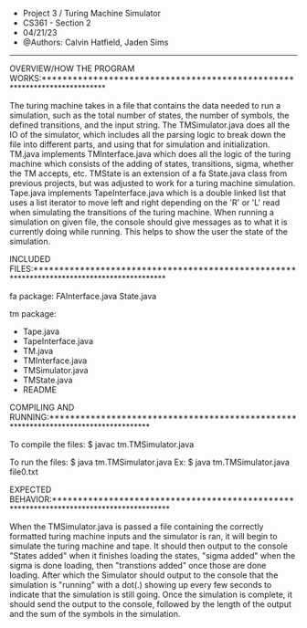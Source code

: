 * Project 3 / Turing Machine Simulator	
* CS361 - Section 2
* 04/21/23
* @Authors: Calvin Hatfield, Jaden Sims
**************************************************


OVERVIEW/HOW THE PROGRAM WORKS:*************************************************************************

The turing machine takes in a file that contains the data needed to run a simulation, such as the total 
number of states, the number of symbols, the defined transitions, and the input string. The TMSimulator.java 
does all the IO of the simulator, which includes all the parsing logic to break down the file into different 
parts, and using that for simulation and initialization. TM.java implements TMInterface.java which does all the logic
of the turing machine which consists of the adding of states, transitions, sigma, whether the TM accepts, etc.
TMState is an extension of a fa State.java class from previous projects, but was adjusted to work for a turing 
machine simulation. Tape.java implements TapeInterface.java which is a double linked list that uses
a list iterator to move left and right depending on the 'R' or 'L' read when simulating the transitions of the 
turing machine. When running a simulation on given file, the console should give messages as to what it is 
currently doing while running. This helps to show the user the state of the simulation.

INCLUDED FILES:******************************************************************************************


fa package:
FAInterface.java
State.java

tm package:
* Tape.java
* TapeInterface.java
* TM.java
* TMInterface.java
* TMSimulator.java
* TMState.java
* README


COMPILING AND RUNNING:***********************************************************************************


 To compile the files:
 $ javac tm.TMSimulator.java
 
 To run the files:
 $ java tm.TMSimulator.java <filename>
Ex: $ java tm.TMSimulator.java file0.txt

EXPECTED BEHAVIOR:***************************************************************************************


 When the TMSimulator.java is passed a file containing the correctly formatted turing machine inputs and the
simulator is ran, it will begin to simulate the turing machine and tape. It should then output to the console
"States added" when it finishes loading the states, "sigma added" when the sigma is done loading, 
then "transtions added" once those are done loading. After which the Simulator should output to the console that
the simulation is "running" with a dot(.) showing up every few seconds to indicate that the simulation is still going.
Once the simulation is complete, it should send the output to the console, followed by the length of the output and the
sum of the symbols in the simulation.
